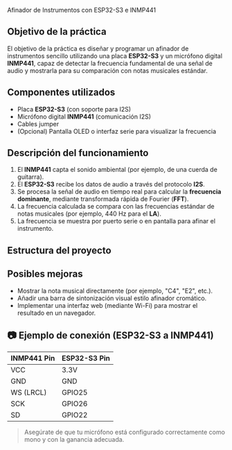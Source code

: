 Afinador de Instrumentos con ESP32-S3 e INMP441

## Objetivo de la práctica

El objetivo de la práctica es diseñar y programar un afinador de instrumentos sencillo utilizando una placa **ESP32-S3** y un micrófono digital **INMP441**, capaz de detectar la frecuencia fundamental de una señal de audio y mostrarla para su comparación con notas musicales estándar.



## Componentes utilizados

- Placa **ESP32-S3** (con soporte para I2S)
- Micrófono digital **INMP441** (comunicación I2S)
- Cables jumper
- (Opcional) Pantalla OLED o interfaz serie para visualizar la frecuencia



## Descripción del funcionamiento

1. El **INMP441** capta el sonido ambiental (por ejemplo, de una cuerda de guitarra).
2. El **ESP32-S3** recibe los datos de audio a través del protocolo **I2S**.
3. Se procesa la señal de audio en tiempo real para calcular la **frecuencia dominante**, mediante transformada rápida de Fourier (**FFT**).
4. La frecuencia calculada se compara con las frecuencias estándar de notas musicales (por ejemplo, 440 Hz para el **LA**).
5. La frecuencia se muestra por puerto serie o en pantalla para afinar el instrumento.



## Estructura del proyecto





## Posibles mejoras

- Mostrar la nota musical directamente (por ejemplo, "C4", "E2", etc.).
- Añadir una barra de sintonización visual estilo afinador cromático.
- Implementar una interfaz web (mediante Wi-Fi) para mostrar el resultado en un navegador.



## 📷 Ejemplo de conexión (ESP32-S3 a INMP441)

| INMP441 Pin | ESP32-S3 Pin |
|-------------|--------------|
| VCC         | 3.3V         |
| GND         | GND          |
| WS (LRCL)   | GPIO25       |
| SCK         | GPIO26       |
| SD          | GPIO22       |

> Asegúrate de que tu micrófono está configurado correctamente como mono y con la ganancia adecuada.


